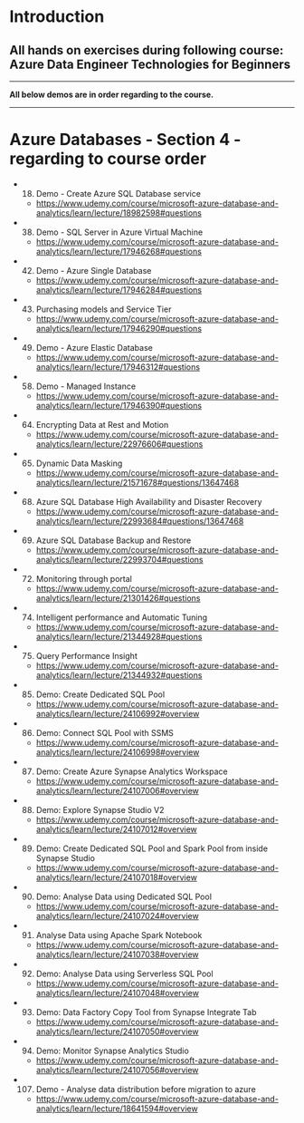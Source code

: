 
# Introduction

## All hands on exercises during following course:  Azure Data Engineer Technologies for Beginners

____________

**All below demos are in order regarding to the course.**


____________
# Azure Databases - Section 4 - regarding to course order

- 18. Demo - Create Azure SQL Database service
    - https://www.udemy.com/course/microsoft-azure-database-and-analytics/learn/lecture/18982598#questions

- 38. Demo - SQL Server in Azure Virtual Machine
    - https://www.udemy.com/course/microsoft-azure-database-and-analytics/learn/lecture/17946268#questions

- 42. Demo - Azure Single Database
    - https://www.udemy.com/course/microsoft-azure-database-and-analytics/learn/lecture/17946284#questions

- 43. Purchasing models and Service Tier
    - https://www.udemy.com/course/microsoft-azure-database-and-analytics/learn/lecture/17946290#questions
    
- 49. Demo - Azure Elastic Database
    - https://www.udemy.com/course/microsoft-azure-database-and-analytics/learn/lecture/17946312#questions

- 58. Demo - Managed Instance
    - https://www.udemy.com/course/microsoft-azure-database-and-analytics/learn/lecture/17946390#questions

- 64. Encrypting Data at Rest and Motion
    - https://www.udemy.com/course/microsoft-azure-database-and-analytics/learn/lecture/22976606#questions

- 65. Dynamic Data Masking
    - https://www.udemy.com/course/microsoft-azure-database-and-analytics/learn/lecture/21571678#questions/13647468

- 68. Azure SQL Database High Availability and Disaster Recovery
    - https://www.udemy.com/course/microsoft-azure-database-and-analytics/learn/lecture/22993684#questions/13647468

- 69. Azure SQL Database Backup and Restore
    - https://www.udemy.com/course/microsoft-azure-database-and-analytics/learn/lecture/22993704#questions

- 72. Monitoring through portal
    - https://www.udemy.com/course/microsoft-azure-database-and-analytics/learn/lecture/21301426#questions

- 74. Intelligent performance and Automatic Tuning
    - https://www.udemy.com/course/microsoft-azure-database-and-analytics/learn/lecture/21344928#questions

- 75. Query Performance Insight
    - https://www.udemy.com/course/microsoft-azure-database-and-analytics/learn/lecture/21344932#questions

- 85. Demo: Create Dedicated SQL Pool
    - https://www.udemy.com/course/microsoft-azure-database-and-analytics/learn/lecture/24106992#overview

- 86. Demo: Connect SQL Pool with SSMS
    - https://www.udemy.com/course/microsoft-azure-database-and-analytics/learn/lecture/24106998#overview

- 87. Demo: Create Azure Synapse Analytics Workspace
    - https://www.udemy.com/course/microsoft-azure-database-and-analytics/learn/lecture/24107006#overview

- 88. Demo: Explore Synapse Studio V2
    - https://www.udemy.com/course/microsoft-azure-database-and-analytics/learn/lecture/24107012#overview

- 89. Demo: Create Dedicated SQL Pool and Spark Pool from inside Synapse Studio
    - https://www.udemy.com/course/microsoft-azure-database-and-analytics/learn/lecture/24107018#overview

- 90. Demo: Analyse Data using Dedicated SQL Pool
    - https://www.udemy.com/course/microsoft-azure-database-and-analytics/learn/lecture/24107024#overview

- 91. Analyse Data using Apache Spark Notebook
    - https://www.udemy.com/course/microsoft-azure-database-and-analytics/learn/lecture/24107038#overview

- 92. Demo: Analyse Data using Serverless SQL Pool
    - https://www.udemy.com/course/microsoft-azure-database-and-analytics/learn/lecture/24107048#overview

- 93. Demo: Data Factory Copy Tool from Synapse Integrate Tab
    - https://www.udemy.com/course/microsoft-azure-database-and-analytics/learn/lecture/24107050#overview

- 94. Demo: Monitor Synapse Analytics Studio
    - https://www.udemy.com/course/microsoft-azure-database-and-analytics/learn/lecture/24107056#overview

- 107. Demo - Analyse data distribution before migration to azure
    - https://www.udemy.com/course/microsoft-azure-database-and-analytics/learn/lecture/18641594#overview

